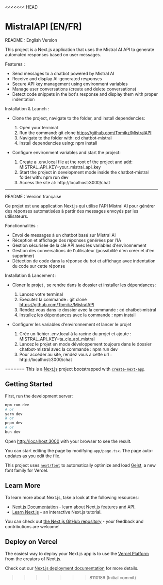 <<<<<<< HEAD
# MistralAPI [EN/FR]

README : English Version

This project is a Next.js application that uses the Mistral AI API to generate automated responses based on user messages.

Features :
 - Send messages to a chatbot powered by Mistral AI
 - Receive and display AI-generated responses
 - Secure API key management using environment variables
 - Manage user conversations (create and delete conversations)
 - Detect code snippets in the bot's response and display them with proper indentation

Installation & Launch :
- Clone the project, navigate to the folder, and install dependencies:
  1) Open your terminal
  2) Run the command: git clone https://github.com/Tomikz/MistralAPI
  3) Navigate to the folder with: cd chatbot-mistral
  4) Install dependencies using: npm install

- Configure environment variables and start the project:
  1) Create a .env.local file at the root of the project and add: MISTRAL_API_KEY=your_mistral_api_key
  2) Start the project in development mode inside the chatbot-mistral folder with: npm run dev
  3) Access the site at: http://localhost:3000/chat

-----------------------------------------------------------------------------------------------------------------------------------------------------------------

README : Version française

Ce projet est une application Next.js qui utilise l'API Mistral AI pour générer des réponses automatisées à partir des messages envoyés par les utilisateurs.

Fonctionnalités :
- Envoi de messages à un chatbot basé sur Mistral AI
- Réception et affichage des réponses générées par l'IA
- Gestion sécurisée de la clé API avec les variables d'environnement
- Gestion des conversations de l'utilisateur (possibilité d'en créer et d'en supprimer)
- Détection de code dans la réponse du bot et affichage avec indentation du code sur cette réponse

Installation & Lancement :
- Cloner le projet , se rendre dans le dossier et installer les dépendances:
  1) Lancez votre terminal
  2) Executez la commande : git clone https://github.com/Tomikz/MistralAPI
  3) Rendez vous dans le dossier avec la commande : cd chatbot-mistral
  4) Installez les dépendances avec la commande : npm install
      
- Configurer les variables d'environnement et lancer le projet
  1) Crée un fichier .env.local à la racine du projet et ajoute : MISTRAL_API_KEY=ta_cle_api_mistral
  2) Lancez le projet en mode développement toujours dans le dossier chatbot-mistral avec la commande : npm run dev
  3) Pour accéder au site, rendez vous à cette url : http://localhost:3000/chat




=======
This is a [Next.js](https://nextjs.org) project bootstrapped with [`create-next-app`](https://nextjs.org/docs/app/api-reference/cli/create-next-app).

## Getting Started

First, run the development server:

```bash
npm run dev
# or
yarn dev
# or
pnpm dev
# or
bun dev
```

Open [http://localhost:3000](http://localhost:3000) with your browser to see the result.

You can start editing the page by modifying `app/page.tsx`. The page auto-updates as you edit the file.

This project uses [`next/font`](https://nextjs.org/docs/app/building-your-application/optimizing/fonts) to automatically optimize and load [Geist](https://vercel.com/font), a new font family for Vercel.

## Learn More

To learn more about Next.js, take a look at the following resources:

- [Next.js Documentation](https://nextjs.org/docs) - learn about Next.js features and API.
- [Learn Next.js](https://nextjs.org/learn) - an interactive Next.js tutorial.

You can check out [the Next.js GitHub repository](https://github.com/vercel/next.js) - your feedback and contributions are welcome!

## Deploy on Vercel

The easiest way to deploy your Next.js app is to use the [Vercel Platform](https://vercel.com/new?utm_medium=default-template&filter=next.js&utm_source=create-next-app&utm_campaign=create-next-app-readme) from the creators of Next.js.

Check out our [Next.js deployment documentation](https://nextjs.org/docs/app/building-your-application/deploying) for more details.
>>>>>>> 8110186 (Initial commit)
